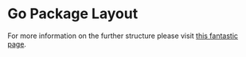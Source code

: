 # Go Package Layout
For more information on the further structure please visit [this fantastic page][1].

[1]: (https://github.com/golang-standards/project-layout)

